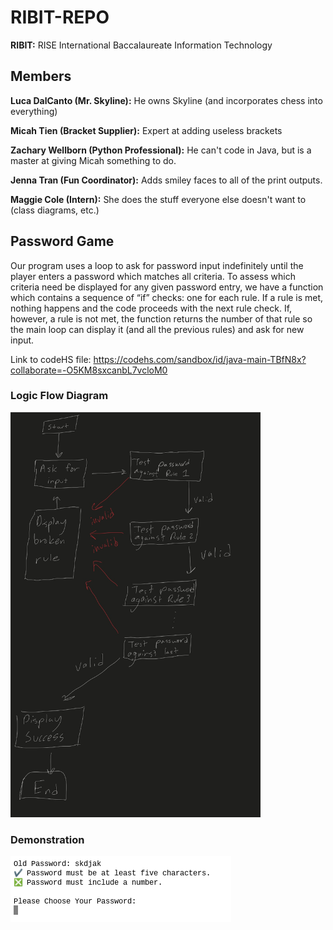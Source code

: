 # RIBIT-REPO

**RIBIT:** RISE International Baccalaureate Information Technology

## Members

**Luca DalCanto (Mr. Skyline):** He owns Skyline (and incorporates chess into everything)

**Micah Tien (Bracket Supplier):** Expert at adding useless brackets

**Zachary Wellborn (Python Professional):** He can't code in Java, but is a master at giving Micah something to do.

**Jenna Tran (Fun Coordinator):** Adds smiley faces to all of the print outputs.

**Maggie Cole (Intern):** She does the stuff everyone else doesn't want to (class diagrams, etc.)

## Password Game
Our program uses a loop to ask for password input indefinitely until the player enters a password which matches all criteria. To assess which criteria need be displayed for any given password entry, we have a function which contains a sequence of “if” checks: one for each rule. If a rule is met, nothing happens and the code proceeds with the next rule check. If, however, a rule is not met, the function returns the number of that rule so the main loop can display it (and all the previous rules) and ask for new input.

Link to codeHS file: https://codehs.com/sandbox/id/java-main-TBfN8x?collaborate=-O5KM8sxcanbL7vcloM0

### Logic Flow Diagram

<img src="https://github.com/Luca-Skyline/RIBIT-REPO/blob/main/images/IMG_0042.jpeg?raw=true" width="400" />

### Demonstration

![Demonstration](https://github.com/Luca-Skyline/RIBIT-REPO/blob/main/images/demonstration.png?raw=true)


